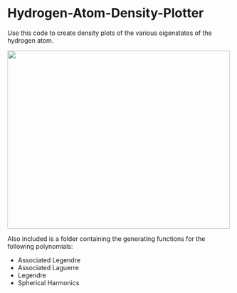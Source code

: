 # Hydrogen-Atom-Density-Plotter

Use this code to create density plots of the various eigenstates of the hydrogen atom.



<img src="https://user-images.githubusercontent.com/72924413/166584152-e13b3bab-4cdb-480e-9acc-f15a2d001ab9.png" width="500" height="400">

                                                                                                                                        
Also included is a folder containing the generating functions for the following polynomials:
- Associated Legendre
- Associated Laguerre
- Legendre
- Spherical Harmonics
